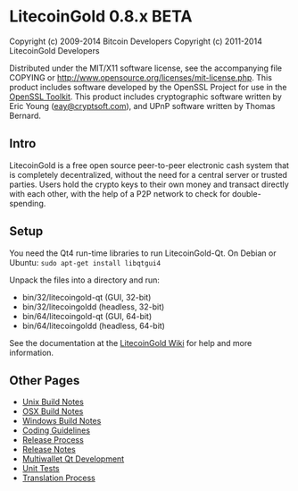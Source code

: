LitecoinGold 0.8.x BETA
====================

Copyright (c) 2009-2014 Bitcoin Developers
Copyright (c) 2011-2014 LitecoinGold Developers

Distributed under the MIT/X11 software license, see the accompanying
file COPYING or http://www.opensource.org/licenses/mit-license.php.
This product includes software developed by the OpenSSL Project for use in the [OpenSSL Toolkit](http://www.openssl.org/). This product includes
cryptographic software written by Eric Young ([eay@cryptsoft.com](mailto:eay@cryptsoft.com)), and UPnP software written by Thomas Bernard.


Intro
---------------------
LitecoinGold is a free open source peer-to-peer electronic cash system that is
completely decentralized, without the need for a central server or trusted
parties.  Users hold the crypto keys to their own money and transact directly
with each other, with the help of a P2P network to check for double-spending.


Setup
---------------------
You need the Qt4 run-time libraries to run LitecoinGold-Qt. On Debian or Ubuntu:
	`sudo apt-get install libqtgui4`

Unpack the files into a directory and run:

- bin/32/litecoingold-qt (GUI, 32-bit)
- bin/32/litecoingoldd (headless, 32-bit)
- bin/64/litecoingold-qt (GUI, 64-bit)
- bin/64/litecoingoldd (headless, 64-bit)

See the documentation at the [LitecoinGold Wiki](http://litecoingold.info)
for help and more information.


Other Pages
---------------------
- [Unix Build Notes](build-unix.md)
- [OSX Build Notes](build-osx.md)
- [Windows Build Notes](build-msw.md)
- [Coding Guidelines](coding.md)
- [Release Process](release-process.md)
- [Release Notes](release-notes.md)
- [Multiwallet Qt Development](multiwallet-qt.md)
- [Unit Tests](unit-tests.md)
- [Translation Process](translation_process.md)
